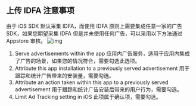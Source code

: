 ﻿## 上传 IDFA 注意事项

由于 iOS SDK 默认采集 IDFA，而使用 IDFA 原则上需要集成任意一家的广告 SDK，如果您期望采集 IDFA 但是并未使用任何广告，可以采用以下方法通过 Appstore 审核。
![img](https://qqadapt.qpic.cn/txdocpic/0/9abb2bb3ded0872f40ca7f2468351909/0)             

1. Serve advertisements within the app
应用内广告服务，适用于应用内集成了广告的场景，如果您的情况符合，需要勾选此选项。
2. Attribute this app installation to a previously served advertisement
用于跟踪和统计广告带来的安装量，需要勾选。
3. Attribute an action taken within this app to a previously served advertisement
用于跟踪和统计广告安装后带来的用户行为，需要勾选。
4. Limit Ad Tracking setting in iOS
此项属于确认项，需要勾选。
